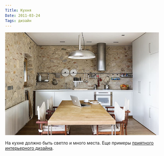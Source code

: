 ```yaml
---
Title: Кухня
Date: 2011-03-24
Tags: дизайн
---
```


![Kitchen](images/kitchen.jpg)

На кухне должно быть светло и много места. Еще примеры [приятного интерьерного дизайна][1].

[1]: http://lookslikegooddesign.com/architecture-anna-noguera/